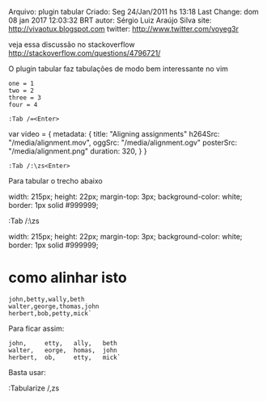 Arquivo: plugin tabular
Criado: Seg 24/Jan/2011 hs 13:18
Last Change: dom 08 jan 2017 12:03:32 BRT
autor: Sérgio Luiz Araújo Silva
site: http://vivaotux.blogspot.com
twitter: http://www.twitter.com/voyeg3r

veja essa discussão no stackoverflow
http://stackoverflow.com/questions/4796721/

O plugin tabular faz tabulações de modo bem interessante no vim


    one = 1
    two = 2
    three = 3
    four = 4

    :Tab /=<Enter>

var video = {
metadata: {
       title: "Aligning assignments"
       h264Src: "/media/alignment.mov",
       oggSrc: "/media/alignment.ogv"
       posterSrc: "/media/alignment.png"
       duration: 320,
     }
}

    :Tab /:\zs<Enter>

Para tabular o trecho abaixo

width: 215px;
height: 22px;
margin-top: 3px;
background-color: white;
border: 1px solid #999999;


:Tab /:\zs

width:             215px;
height:            22px;
margin-top:        3px;
background-color:  white;
border:            1px solid #999999;


# como alinhar isto 

    john,betty,wally,beth
    walter,george,thomas,john
    herbert,bob,petty,mick`

Para ficar assim:

    john,     etty,   ally,   beth
    walter,   eorge,  homas,  john
    herbert,  ob,     etty,   mick`

Basta usar:

  :Tabularize /,zs


